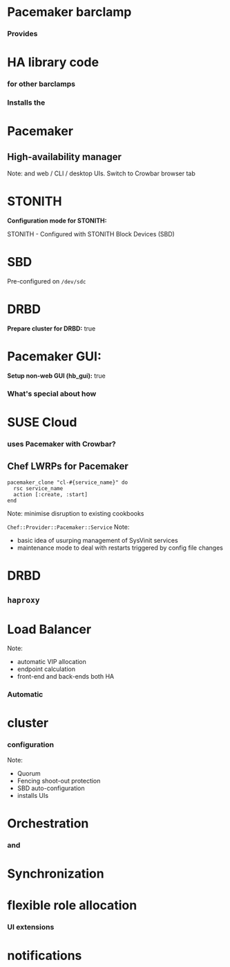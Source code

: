 # Pacemaker barclamp


### Provides
# HA library code
### for other barclamps


### Installs the
# Pacemaker
## High-availability manager
Note: and web / CLI / desktop UIs.
Switch to Crowbar browser tab


# STONITH
**Configuration mode for STONITH:**

STONITH - Configured with STONITH Block Devices (SBD)


# SBD
Pre-configured on `/dev/sdc`


# DRBD
**Prepare cluster for DRBD:** true


# Pacemaker GUI:
**Setup non-web GUI (hb_gui):**  true


### What's special about how
# SUSE Cloud
### uses Pacemaker with Crowbar?


## Chef LWRPs for Pacemaker

    pacemaker_clone "cl-#{service_name}" do
      rsc service_name
      action [:create, :start]
    end

Note: minimise disruption to existing cookbooks


`Chef::Provider::Pacemaker::Service`
Note:

- basic idea of usurping management of SysVinit services
- maintenance mode to deal with restarts triggered by config file changes


# DRBD


## `haproxy`
# Load Balancer
Note:
- automatic VIP allocation
- endpoint calculation
- front-end and back-ends both HA


### Automatic
# cluster
### configuration

Note:
- Quorum
- Fencing shoot-out protection
- SBD auto-configuration
- installs UIs


# Orchestration
### and
# Synchronization


# flexible role allocation
### UI extensions


# notifications

